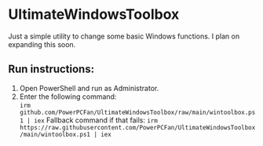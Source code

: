 # UltimateWindowsToolbox

Just a simple utility to change some basic Windows functions. I plan on expanding this soon. 

## Run instructions:
 1. Open PowerShell and run as Administrator.
 2. Enter the following command:  
`irm github.com/PowerPCFan/UltimateWindowsToolbox/raw/main/wintoolbox.ps1 | iex`
Fallback command if that fails: `irm https://raw.githubusercontent.com/PowerPCFan/UltimateWindowsToolbox/main/wintoolbox.ps1 | iex`
